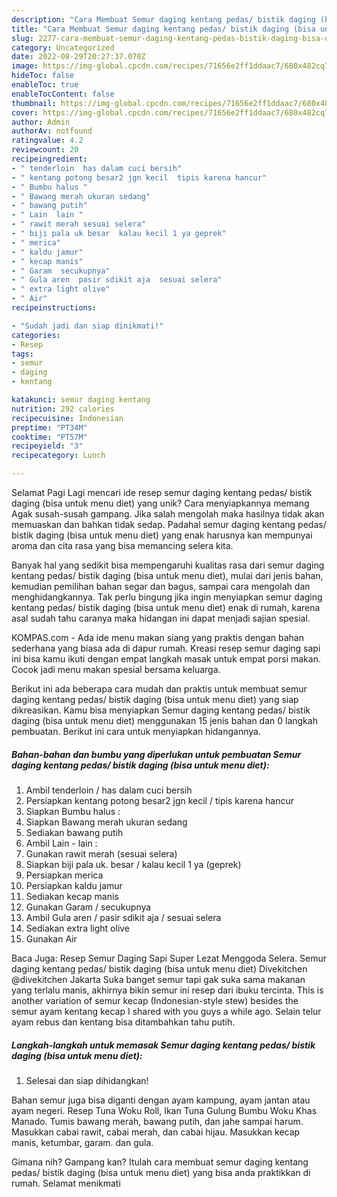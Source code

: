 ```yaml
---
description: "Cara Membuat Semur daging kentang pedas/ bistik daging (bisa untuk menu diet) yang Lezat Sekali, Lezat"
title: "Cara Membuat Semur daging kentang pedas/ bistik daging (bisa untuk menu diet) yang Lezat Sekali, Lezat"
slug: 2277-cara-membuat-semur-daging-kentang-pedas-bistik-daging-bisa-untuk-menu-diet-yang-lezat-sekali-lezat
category: Uncategorized
date: 2022-08-29T20:27:37.070Z
image: https://img-global.cpcdn.com/recipes/71656e2ff1ddaac7/680x482cq70/semur-daging-kentang-pedas-bistik-daging-bisa-untuk-menu-diet-foto-resep-utama.jpg
hideToc: false
enableToc: true
enableTocContent: false
thumbnail: https://img-global.cpcdn.com/recipes/71656e2ff1ddaac7/680x482cq70/semur-daging-kentang-pedas-bistik-daging-bisa-untuk-menu-diet-foto-resep-utama.jpg
cover: https://img-global.cpcdn.com/recipes/71656e2ff1ddaac7/680x482cq70/semur-daging-kentang-pedas-bistik-daging-bisa-untuk-menu-diet-foto-resep-utama.jpg
author: Admin
authorAv: notfound
ratingvalue: 4.2
reviewcount: 20
recipeingredient:
- " tenderloin  has dalam cuci bersih"
- " kentang potong besar2 jgn kecil  tipis karena hancur"
- " Bumbu halus "
- " Bawang merah ukuran sedang"
- " bawang putih"
- " Lain  lain "
- " rawit merah sesuai selera"
- " biji pala uk besar  kalau kecil 1 ya geprek"
- " merica"
- " kaldu jamur"
- " kecap manis"
- " Garam  secukupnya"
- " Gula aren  pasir sdikit aja  sesuai selera"
- " extra light olive"
- " Air"
recipeinstructions:

- "Sudah jadi dan siap dinikmati!"
categories:
- Resep
tags:
- semur
- daging
- kentang

katakunci: semur daging kentang 
nutrition: 292 calories
recipecuisine: Indonesian
preptime: "PT34M"
cooktime: "PT57M"
recipeyield: "3"
recipecategory: Lunch

---
```



Selamat Pagi Lagi mencari ide resep semur daging kentang pedas/ bistik daging (bisa untuk menu diet) yang unik? Cara menyiapkannya memang Agak susah-susah gampang. Jika salah mengolah maka hasilnya tidak akan memuaskan dan bahkan tidak sedap. Padahal semur daging kentang pedas/ bistik daging (bisa untuk menu diet) yang enak harusnya kan mempunyai aroma dan cita rasa yang bisa memancing selera kita.


Banyak hal yang sedikit bisa mempengaruhi kualitas rasa dari semur daging kentang pedas/ bistik daging (bisa untuk menu diet), mulai dari jenis bahan, kemudian pemilihan bahan segar dan bagus, sampai cara mengolah dan menghidangkannya. Tak perlu bingung jika ingin menyiapkan semur daging kentang pedas/ bistik daging (bisa untuk menu diet) enak di rumah, karena asal sudah tahu caranya maka hidangan ini dapat menjadi sajian spesial.

KOMPAS.com - Ada ide menu makan siang yang praktis dengan bahan sederhana yang biasa ada di dapur rumah. Kreasi resep semur daging sapi ini bisa kamu ikuti dengan empat langkah masak untuk empat porsi makan. Cocok jadi menu makan spesial bersama keluarga.


Berikut ini ada beberapa cara mudah dan praktis untuk membuat semur daging kentang pedas/ bistik daging (bisa untuk menu diet) yang siap dikreasikan. Kamu bisa menyiapkan Semur daging kentang pedas/ bistik daging (bisa untuk menu diet) menggunakan 15 jenis bahan dan 0 langkah pembuatan. Berikut ini cara untuk menyiapkan hidangannya.

<!--inarticleads1-->

##### Bahan-bahan dan bumbu yang diperlukan untuk pembuatan Semur daging kentang pedas/ bistik daging (bisa untuk menu diet):

1. Ambil  tenderloin / has dalam cuci bersih
1. Persiapkan  kentang potong besar2 jgn kecil / tipis karena hancur
1. Siapkan  Bumbu halus :
1. Siapkan  Bawang merah ukuran sedang
1. Sediakan  bawang putih
1. Ambil  Lain - lain :
1. Gunakan  rawit merah (sesuai selera)
1. Siapkan  biji pala uk. besar / kalau kecil 1 ya (geprek)
1. Persiapkan  merica
1. Persiapkan  kaldu jamur
1. Sediakan  kecap manis
1. Gunakan  Garam / secukupnya
1. Ambil  Gula aren / pasir sdikit aja / sesuai selera
1. Sediakan  extra light olive
1. Gunakan  Air


Baca Juga: Resep Semur Daging Sapi Super Lezat Menggoda Selera. Semur daging kentang pedas/ bistik daging (bisa untuk menu diet) Divekitchen @divekitchen Jakarta Suka banget semur tapi gak suka sama makanan yang terlalu manis, akhirnya bikin semur ini resep dari ibuku tercinta. This is another variation of semur kecap (Indonesian-style stew) besides the semur ayam kentang kecap I shared with you guys a while ago. Selain telur ayam rebus dan kentang bisa ditambahkan tahu putih. 

<!--inarticleads2-->

##### Langkah-langkah untuk memasak Semur daging kentang pedas/ bistik daging (bisa untuk menu diet):


1. Selesai dan siap dihidangkan!

Bahan semur juga bisa diganti dengan ayam kampung, ayam jantan atau ayam negeri. Resep Tuna Woku Roll, Ikan Tuna Gulung Bumbu Woku Khas Manado. Tumis bawang merah, bawang putih, dan jahe sampai harum. Masukkan cabai rawit, cabai merah, dan cabai hijau. Masukkan kecap manis, ketumbar, garam. dan gula. 

Gimana nih? Gampang kan? Itulah cara membuat semur daging kentang pedas/ bistik daging (bisa untuk menu diet) yang bisa anda praktikkan di rumah. Selamat menikmati
